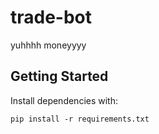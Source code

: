 # trade-bot

yuhhhh moneyyyy

## Getting Started
Install dependencies with:
```
pip install -r requirements.txt
```
